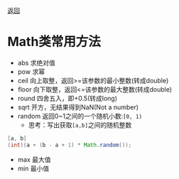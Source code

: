 [返回](常用类.md)

# Math类常用方法

- abs 求绝对值
- pow 求幂
- ceil 向上取整，返回>=该参数的最小整数(转成double)
- floor 向下取整，返回<=该参数的最大整数(转成double)
- round 四舍五入，即+0.5(转成long)
- sqrt 开方，无结果得到NaN(Not a number)
- random 返回0~1之间的一个随机小数:`[0, 1)`
  - 思考：写出获取`[a,b]`之间的随机整数
```java
[a, b]
(int)(a + (b - a + 1) * Math.random());
```
- max 最大值
- min 最小值
